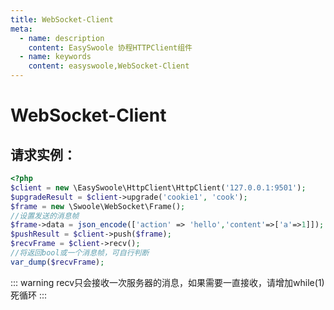 ```yaml
---
title: WebSocket-Client
meta:
  - name: description
    content: EasySwoole 协程HTTPClient组件
  - name: keywords
    content: easyswoole,WebSocket-Client
---
```

# WebSocket-Client

## 请求实例：
````php
<?php
$client = new \EasySwoole\HttpClient\HttpClient('127.0.0.1:9501');
$upgradeResult = $client->upgrade('cookie1', 'cook');
$frame = new \Swoole\WebSocket\Frame();
//设置发送的消息帧
$frame->data = json_encode(['action' => 'hello','content'=>['a'=>1]]);
$pushResult = $client->push($frame);
$recvFrame = $client->recv();
//将返回bool或一个消息帧，可自行判断
var_dump($recvFrame);
````

::: warning 
 recv只会接收一次服务器的消息，如果需要一直接收，请增加while(1)死循环
:::

